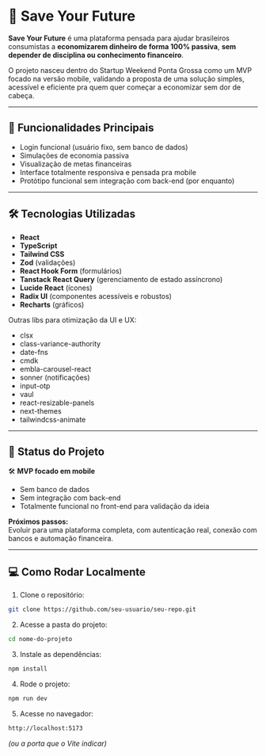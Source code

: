 # 🚀 Save Your Future

**Save Your Future** é uma plataforma pensada para ajudar brasileiros consumistas a **economizarem dinheiro de forma 100% passiva**, **sem depender de disciplina ou conhecimento financeiro**.

O projeto nasceu dentro do Startup Weekend Ponta Grossa como um MVP focado na versão mobile, validando a proposta de uma solução simples, acessível e eficiente pra quem quer começar a economizar sem dor de cabeça.

---

## 📲 Funcionalidades Principais

- Login funcional (usuário fixo, sem banco de dados)  
- Simulações de economia passiva  
- Visualização de metas financeiras  
- Interface totalmente responsiva e pensada pra mobile  
- Protótipo funcional sem integração com back-end (por enquanto)  

---

## 🛠️ Tecnologias Utilizadas

- **React**  
- **TypeScript**  
- **Tailwind CSS**  
- **Zod** (validações)  
- **React Hook Form** (formulários)  
- **Tanstack React Query** (gerenciamento de estado assíncrono)  
- **Lucide React** (ícones)  
- **Radix UI** (componentes acessíveis e robustos)  
- **Recharts** (gráficos)  

Outras libs para otimização da UI e UX:
- clsx  
- class-variance-authority  
- date-fns  
- cmdk  
- embla-carousel-react  
- sonner (notificações)  
- input-otp  
- vaul  
- react-resizable-panels  
- next-themes  
- tailwindcss-animate  

---

## 🚦 Status do Projeto

🛠️ **MVP focado em mobile**  
- Sem banco de dados  
- Sem integração com back-end  
- Totalmente funcional no front-end para validação da ideia  

**Próximos passos:**  
Evoluir para uma plataforma completa, com autenticação real, conexão com bancos e automação financeira.

---

## 💻 Como Rodar Localmente

1. Clone o repositório:
```bash
git clone https://github.com/seu-usuario/seu-repo.git
```

2. Acesse a pasta do projeto:
```bash
cd nome-do-projeto
```

3. Instale as dependências:
```bash
npm install
```

4. Rode o projeto:
```bash
npm run dev
```

5. Acesse no navegador:
```bash
http://localhost:5173
```
*(ou a porta que o Vite indicar)*

